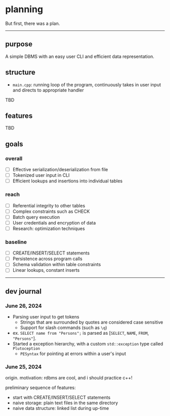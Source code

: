 # planning

But first, there was a plan.

---

## purpose

A simple DBMS with an easy user CLI and efficient data representation.

## structure

* `main.cpp`: running loop of the program, continuously takes in user input and directs to appropriate handler

TBD

## features

TBD

## goals

### overall
- [ ] Effective serialization/deserialization from file
- [ ] Tokenized user input in CLI
- [ ] Efficient lookups and insertions into individual tables

### reach
- [ ] Referential integrity to other tables
- [ ] Complex constraints such as CHECK
- [ ] Batch query execution
- [ ] User credentials and encryption of data
- [ ] Research: optimization techniques

### baseline
- [ ] CREATE/INSERT/SELECT statements
- [ ] Persistence across program calls
- [ ] Schema validation within table constraints
- [ ] Linear lookups, constant inserts

---
## dev journal

### June 26, 2024

* Parsing user input to get tokens
    * Strings that are surrounded by quotes are considered case sensitive
    * Support for slash commands (such as `\q`)
* ex. `SELECT name from "Persons";` is parsed as [`SELECT`, `NAME`, `FROM`, `"Persons"`].
* Started a exception hierarchy, with a custom `std::exception` type called `Plutoception`
    * `PESyntax` for pointing at errors within a user's input


### June 25, 2024

origin. motivation: rdbms are cool, and i should practice c++!

preliminary sequence of features:
* start with CREATE/INSERT/SELECT statements
* naive storage: plain text files in the same directory
* naive data structure: linked list during up-time
